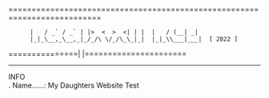 ==========================================================================
                     
          |   / _` / _` | |>  <  >  <| | |  |   / (__| _|                       
          |_|_\__,_\__,_|_/_/\ \/_/\_\_|_|  |_|_\\___|___|  [ 2022 ]            
===============|                                    |======================
                                                                                
____________                                                                    
 INFO                                                                                                                                      
. Name......: My Daughters Website Test
